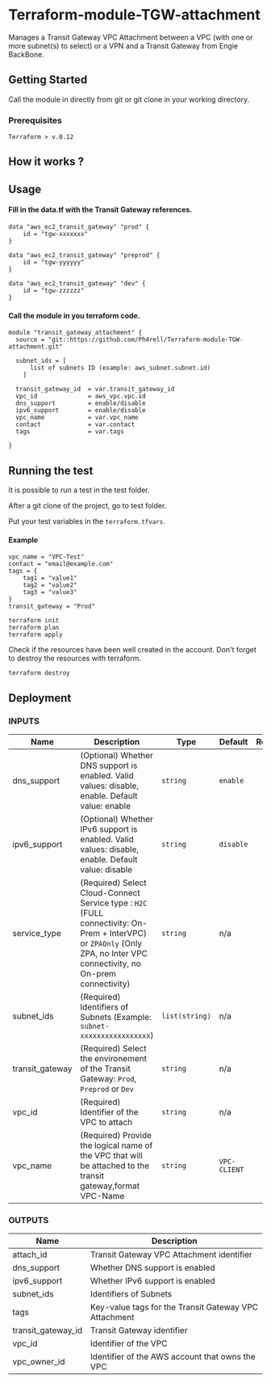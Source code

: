 # Terraform-module-TGW-attachment

Manages a Transit Gateway VPC Attachment between a VPC (with one or more subnet(s) to select) or a VPN and a Transit Gateway from Engie BackBone.

## Getting Started

Call the module in directly from git or git clone in your working directory.

### Prerequisites
```
Terraform > v.0.12
```
## How it works ?


## Usage

#### Fill in the **data.tf** with the Transit Gateway references.
```
data "aws_ec2_transit_gateway" "prod" {
    id = "tgw-xxxxxxx"
}

data "aws_ec2_transit_gateway" "preprod" {
    id = "tgw-yyyyyy"
}

data "aws_ec2_transit_gateway" "dev" {
    id = "tgw-zzzzzz"
}
```
#### Call the module in you terraform code.
```
module "transit_gateway_attachment" {
  source = "git::https://github.com/Ph4rell/Terraform-module-TGW-attachment.git"
  
  subnet_ids = [
      list of subnets ID (example: aws_subnet.subnet.id)
    ]

  transit_gateway_id  = var.transit_gateway_id
  vpc_id              = aws_vpc.vpc.id
  dns_support         = enable/disable
  ipv6_support        = enable/disable
  vpc_name            = var.vpc_name
  contact             = var.contact
  tags                = var.tags

}
```

## Running the test

It is possible to run a test in the test folder.

After a git clone of the project, go to test folder.

Put your test variables in the `terraform.tfvars`.
#### Example
```
vpc_name = "VPC-Test"
contact = "email@example.com"
tags = {
    tag1 = "value1"
    tag2 = "value2"
    tag3 = "value3"
}
transit_gateway = "Prod"
```

```
terraform init
terraform plan
terraform apply
```

Check if the resources have been well created in the account.
Don't forget to destroy the resources with terraform.
```
terraform destroy
```


## Deployment

### INPUTS

| Name | Description | Type | Default | Required |
|------|-------------|------|---------|:-----:|
| dns\_support | (Optional) Whether DNS support is enabled. Valid values: disable, enable. Default value: enable | `string` | `enable` | no |
| ipv6\_support | (Optional) Whether IPv6 support is enabled. Valid values: disable, enable. Default value: disable | `string` | `disable` | no |
| service\_type | (Required) Select Cloud-Connect Service type : `H2C` (FULL connectivity: On-Prem + InterVPC) or `ZPAOnly` (Only ZPA, no Inter VPC connectivity, no On-prem connectivity) | `string` | n/a | yes |
| subnet\_ids | (Required) Identifiers of Subnets (Example: `subnet-xxxxxxxxxxxxxxxxx`) | `list(string)` | n/a | yes |
| transit\_gateway | (Required) Select the environement of the Transit Gateway: `Prod`, `Preprod` or `Dev` | `string` | n/a | yes |
| vpc\_id | (Required) Identifier of the VPC to attach | `string` | n/a | yes |
| vpc\_name | (Required) Provide the logical name of the VPC that will be attached to the transit gateway,format VPC-Name | `string` | `VPC-CLIENT` | yes |

### OUTPUTS

| Name | Description |
|------|-------------|
| attach\_id | Transit Gateway VPC Attachment identifier |
| dns\_support | Whether DNS support is enabled |
| ipv6\_support | Whether IPv6 support is enabled |
| subnet\_ids | Identifiers of Subnets |
| tags | Key-value tags for the Transit Gateway VPC Attachment |
| transit\_gateway\_id | Transit Gateway identifier |
| vpc\_id | Identifier of the VPC |
| vpc\_owner\_id | Identifier of the AWS account that owns the VPC |
